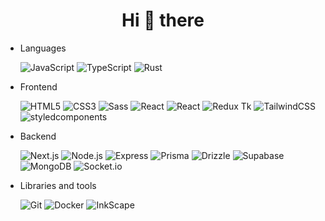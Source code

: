 <h1 align="center">Hi 👋 there</h1>

- Languages

  ![JavaScript](https://img.shields.io/badge/-JavaScript-222?&logo=JavaScript)
  ![TypeScript](https://img.shields.io/badge/-TypeScript-222?&logo=TypeScript)
  ![Rust](https://img.shields.io/badge/-Python-222?&logo=python)

- Frontend

  ![HTML5](https://img.shields.io/badge/-HTML5-222?&logo=HTML5)
  ![CSS3](https://img.shields.io/badge/-CSS3-222?&logo=CSS3&logoColor=1572B6)
  ![Sass](https://img.shields.io/badge/-Sass-222?&logo=Sass)
  ![React](https://img.shields.io/badge/-React-222?&logo=React)
  ![React](https://img.shields.io/badge/-ReactQuery-222?&logo=reactquery)
  ![Redux Tk](https://img.shields.io/badge/-Redux-222?&logo=Redux&logoColor=764ABC)
  ![TailwindCSS](https://img.shields.io/badge/-TailwindCSS-222?&logo=TailwindCSS&logoColor=06B6D4)
  ![styledcomponents](https://img.shields.io/badge/-styled_components-222?&logo=styledcomponents&logoColor=#DB7093)

- Backend

  ![Next.js](https://img.shields.io/badge/-Next.js-222?&logo=Next.js)
  ![Node.js](https://img.shields.io/badge/-Node.js-222?&logo=Node.js)
  ![Express](https://img.shields.io/badge/-Express-222?&logo=Express)
  ![Prisma](https://img.shields.io/badge/Prisma-222?logo=Prisma&logoColor=white)
  ![Drizzle](https://img.shields.io/badge/-Drizzle-222?&logo=drizzle)
  ![Supabase](https://img.shields.io/badge/-Supabase-222?&logo=supabase)
  ![MongoDB](https://img.shields.io/badge/-MongoDB-222?&logo=MongoDB&logoColor=47A248)
  ![Socket.io](https://img.shields.io/badge/-Socket.io-222?&logo=Socket.io)


- Libraries and tools
  
  ![Git](https://img.shields.io/badge/-Git-222?style=flat&logo=git)
  ![Docker](https://img.shields.io/badge/-Docker-222?style=flat&logo=docker)
  ![InkScape](https://img.shields.io/badge/-Inkscape-222?&logo=inkscape)
